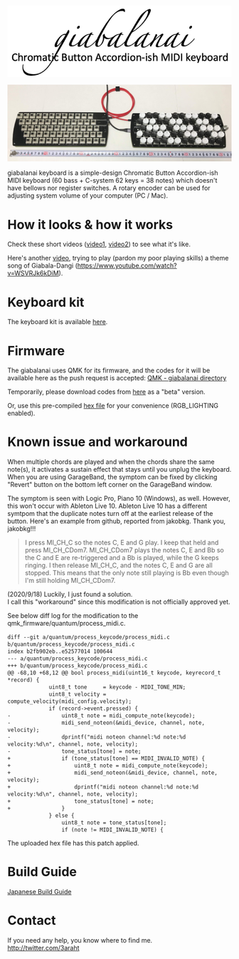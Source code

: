 <p align=center>
<img width="700" alt="giabalanai_logo" src="https://github.com/3araht/giabalanai/blob/master/pictures/giabalanai_logo.png">
</p>

![giabalanai overview](https://github.com/3araht/giabalanai/blob/master/pictures/giabalanai_overview.jpg)

giabalanai keyboard is a simple-design Chromatic Button Accordion-ish MIDI keyboard (60 bass + C-system 62 keys = 38 notes) which doesn't have bellows nor register switches.
A rotary encoder can be used for adjusting system volume of your computer (PC / Mac).

# How it looks & how it works
Check these short videos ([video1](https://github.com/3araht/giabalanai/blob/master/videos/giabalanai_keyboard.mp4), [video2](https://github.com/3araht/giabalanai/blob/master/videos/62buttons_38notes.mp4)) to see what it's like.

Here's another [video](https://github.com/3araht/giabalanai/blob/master/videos/giabala_dangi_ep.16_theme_song_feat.Mr.Seto.mp4), trying to play (pardon my poor playing skills) a theme song of Giabala-Dangi (https://www.youtube.com/watch?v=WSVRJk6kDiM).

# Keyboard kit
The keyboard kit is available [here](https://yushakobo.jp/shop/consign_giabalanai/).

# Firmware

The giabalanai uses QMK for its firmware, and the codes for it will be available here as the push request is accepted:
[QMK - giabalanai directory](https://github.com/qmk/qmk_firmware/tree/master/keyboards/giabalanai)

Temporarily, please download codes from [here](https://github.com/3araht/giabalanai/blob/master/temp/qmk_firmware/keyboards/giabalanai) as a "beta" version.

Or, use this pre-compiled [hex file](https://github.com/3araht/giabalanai/blob/master/giabalanai_3araht.hex) for your convenience (RGB_LIGHTING enabled).

# Known issue and workaround

When multiple chords are played and when the chords share the same note(s), it activates a sustain effect that stays until you unplug the keyboard.
When you are using GarageBand, the symptom can be fixed by clicking "Revert" button on the bottom left corner on the GarageBand window.

The symptom is seen with Logic Pro, Piano 10 (Windows), as well.
However, this won't occur with Ableton Live 10.
Ableton Live 10 has a different symtpom that the duplicate notes turn off at the earliest release of the button.
Here's an example from github, reported from jakobkg. Thank you, jakobkg!!!


>I press MI_CH_C so the notes C, E and G play. I keep that held and press MI_CH_CDom7. MI_CH_CDom7 plays the notes C, E and Bb so the C and E are re-triggered and a Bb is played, while the G keeps ringing.
>I then release MI_CH_C, and the notes C, E and G are all stopped. This means that the only note still playing is Bb even though I'm still holding MI_CH_CDom7.

(2020/9/18) Luckily, I just found a solution.  
I call this "workaround" since this modification is not officially approved yet.

See below diff log for the modification to the qmk_firmware/quantum/process_midi.c.

```
diff --git a/quantum/process_keycode/process_midi.c b/quantum/process_keycode/process_midi.c
index b2fb902eb..e52577014 100644
--- a/quantum/process_keycode/process_midi.c
+++ b/quantum/process_keycode/process_midi.c
@@ -68,10 +68,12 @@ bool process_midi(uint16_t keycode, keyrecord_t *record) {
             uint8_t tone     = keycode - MIDI_TONE_MIN;
             uint8_t velocity = compute_velocity(midi_config.velocity);
             if (record->event.pressed) {
-                uint8_t note = midi_compute_note(keycode);
-                midi_send_noteon(&midi_device, channel, note, velocity);
-                dprintf("midi noteon channel:%d note:%d velocity:%d\n", channel, note, velocity);
-                tone_status[tone] = note;
+                if (tone_status[tone] == MIDI_INVALID_NOTE) {
+                    uint8_t note = midi_compute_note(keycode);
+                    midi_send_noteon(&midi_device, channel, note, velocity);
+                    dprintf("midi noteon channel:%d note:%d velocity:%d\n", channel, note, velocity);
+                    tone_status[tone] = note;
+                }
             } else {
                 uint8_t note = tone_status[tone];
                 if (note != MIDI_INVALID_NOTE) {
```

The uploaded hex file has this patch applied.



# Build Guide

[Japanese Build Guide](https://github.com/3araht/giabalanai/blob/master/docs/build.md)

# Contact
If you need any help, you know where to find me.  
http://twitter.com/3araht

